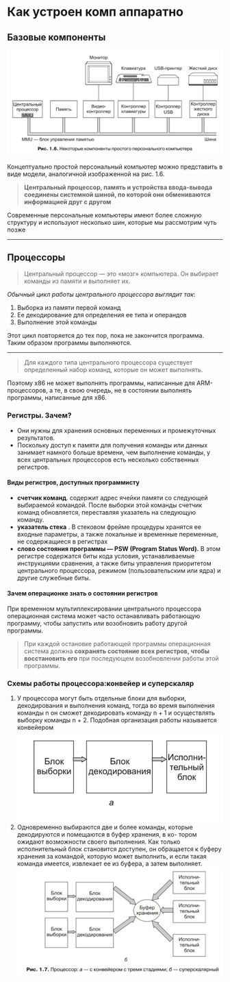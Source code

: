 # Как устроен комп аппаратно

## Базовые компоненты

![Elements of PC](app1.png "Elements of PC")

Концептуально простой персональный компьютер можно представить в виде модели, аналогичной изображенной на рис. 1.6.

>  **Центральный процессор, память и устройства ввода-вывода соединены системной шиной, по которой они обмениваются информацией друг с другом**

Современные персональные компьютеры имеют более сложную структуру и используют несколько шин, которые мы рассмотрим чуть позже
***

## Процессоры

> Центральный процессор — это «мозг» компьютера.
> Он выбирает команды из памяти и выполняет их.

*Обычный цикл работы центрального процессора выглядит так*:

1. Выборка из памяти первой команд
2. Ее декодирование для определения ее типа и операндов
3. Выполнение этой команды

Этот цикл повторяется до тех пор, пока не закончится программа. Таким образом программы выполняются.
***

>Для каждого типа центрального процессора существует определенный набор команд, которые он может выполнять. 

Поэтому x86 не может выполнять программы, написанные для ARM-процессоров, а те, в свою очередь, не в состоянии выполнять программы, написанные для x86.

### Регистры. Зачем?
* Они нужны для хранения основных переменных и промежуточных результатов. 
* Поскольку доступ к памяти для получения команды или данных занимает намного больше времени, чем выполнение команды, у всех центральных процессоров есть несколько собственных регистров.

#### Виды регистров, доступных программисту
* **счетчик команд**. содержит адрес ячейки памяти со следующей выбираемой командой. После выборки этой команды счетчик команд обновляется, переставляя указатель на следующую команду.
* **указатель стека** . В стековом фрейме процедуры хранятся ее входные параметры, а также локальные и временные переменные, не содержащиеся в регистрах
* **слово состояния программы — PSW (Program Status Word).**  В этом регистре содержатся биты кода условия, устанавливаемые инструкциями сравнения, а также биты управления приоритетом центрального процессора, режимом (пользовательским или ядра) и другие служебные биты. 

#### Зачем операционке знать о состоянии регистров

При временном мультиплексировании центрального процессора операционная система может часто останавливать работающую программу, чтобы запустить или возобновить работу другой программы.

>При каждой остановке работающей программы операционная система должна **сохранять состояние всех регистров, чтобы восстановить его** при последующем возобновлении работы этой программы.


### Схемы работы процессора:конвейер и суперскаляр

1. У процессора могут быть отдельные блоки для выборки, декодирования и выполнения команд, тогда во время выполнения команды n он сможет декодировать команду n + 1 и осуществлять выборку команды n + 2. Подобная организация работы называется конвейером
![Elements of PC](conveyor_apparat_review.png "Elements of PC")
2. Одновременно выбираются две и более команды, которые декодируются и помещаются в буфер хранения, в ко- тором ожидают возможности своего выполнения. Как только исполнительный блок становится доступен, он обращается к буферу хранения за командой, которую может выполнить, и если такая команда имеется, извлекает ее из буфера, а затем выполняет. 
![Elements of PC](super_skalyar.png "Elements of PC")

